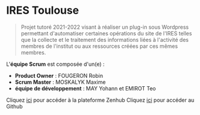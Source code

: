 # IRES Toulouse

> Projet tutoré 2021-2022 visant à réaliser un plug-in sous Wordpress permettant d'automatiser certaines opérations du site de l'IRES telles que la collecte et le traitement des informations liées à l'activité des membres de l'institut ou aux ressources créées par ces mêmes membres.

L'**équipe Scrum** est composée d'un(e) : 
- **Product Owner** : FOUGERON Robin
- **Scrum Master** : MOSKALYK Maxime
- **équipe de développement** : MAY Yohann et EMIROT Teo

Cliquez [ici](https://app.zenhub.com/workspaces/quipe-scrum-61790fc1a3037000169c559a/board?invite=true) pour accéder à la plateforme Zenhub
Cliquez [ici](https://github.com/moskadev/IRES-Toulouse.git) pour accéder au Github
